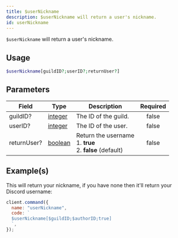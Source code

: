 ```yaml
---
title: $userNickname
description: $userNickname will return a user's nickname.
id: userNickname
---
```


`$userNickname` will return a user's nickname.

## Usage

```php
$userNickname[guildID?;userID?;returnUser?]
```

## Parameters

| Field       | Type                                                                                                | Description                                                          | Required |
| ----------- | --------------------------------------------------------------------------------------------------- | -------------------------------------------------------------------- | :------: |
| guildID?    | [integer](https://developer.mozilla.org/en-US/docs/Web/JavaScript/Reference/Global_Objects/Integer) | The ID of the guild.                                                 |  false   |
| userID?     | [integer](https://developer.mozilla.org/en-US/docs/Web/JavaScript/Reference/Global_Objects/Integer) | The ID of the user.                                                  |  false   |
| returnUser? | [boolean](https://developer.mozilla.org/en-US/docs/Web/JavaScript/Reference/Global_Objects/Boolean) | Return the username <br /> 1. **true** <br /> 2. **false** (default) |  false   |

## Example(s)

This will return your nickname, if you have none then it'll return your Discord username:

```javascript
client.command({
  name: "userNickname",
  code: `
  $userNickname[$guildID;$authorID;true]
  `,
});
```
